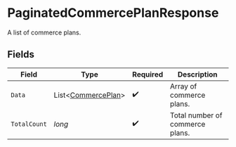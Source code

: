 # PaginatedCommercePlanResponse

A list of commerce plans.


## Fields

| Field                                                         | Type                                                          | Required                                                      | Description                                                   |
| ------------------------------------------------------------- | ------------------------------------------------------------- | ------------------------------------------------------------- | ------------------------------------------------------------- |
| `Data`                                                        | List<[CommercePlan](../../Models/Components/CommercePlan.md)> | :heavy_check_mark:                                            | Array of commerce plans.                                      |
| `TotalCount`                                                  | *long*                                                        | :heavy_check_mark:                                            | Total number of commerce plans.                               |